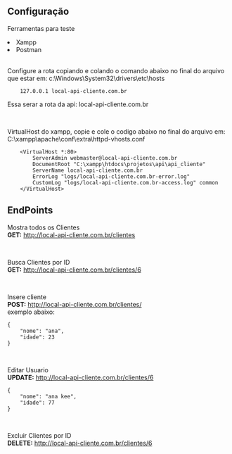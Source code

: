 ## Configuração

<p>Ferramentas para teste</p>
<li>Xampp</li>
<li>Postman</li>

<br>

<p>Configure a rota copiando e colando o comando abaixo no final do arquivo que estar em: c:\Windows\System32\drivers\etc\hosts </p>


```
    127.0.0.1 local-api-cliente.com.br
```
<p>Essa serar a rota da api: local-api-cliente.com.br</p>

<br>

<p>VirtualHost do xampp, copie e cole o codigo abaixo no final do arquivo em: C:\xampp\apache\conf\extra\httpd-vhosts.conf </p>

```
    <VirtualHost *:80>
        ServerAdmin webmaster@local-api-cliente.com.br
        DocumentRoot "C:\xampp\htdocs\projetos\api\api_cliente"
        ServerName local-api-cliente.com.br
        ErrorLog "logs/local-api-cliente.com.br-error.log"
        CustomLog "logs/local-api-cliente.com.br-access.log" common
    </VirtualHost>
```

## EndPoints

Mostra todos os Clientes</br>
<b>GET:</b> http://local-api-cliente.com.br/clientes


</br>

Busca Clientes por ID</br>
<b>GET:</b> http://local-api-cliente.com.br/clientes/6


</br>

Insere cliente</br>
<b>POST:</b> http://local-api-cliente.com.br/clientes/</br>
exemplo abaixo:
```
{
    "nome": "ana",
    "idade": 23
}
```

</br>

Editar Usuario</br>
<b>UPDATE:</b> http://local-api-cliente.com.br/clientes/6
```
{
    "nome": "ana kee",
    "idade": 77
}
```

</br>

Excluir Clientes por ID</br>
<b>DELETE:</b> http://local-api-cliente.com.br/clientes/6

